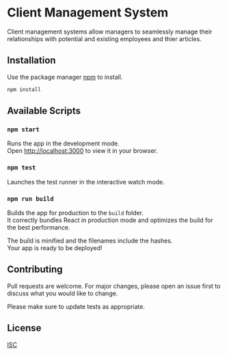 # Client Management System

Client management systems allow managers to seamlessly manage their relationships with potential and existing employees and thier articles.

## Installation

Use the package manager [npm](https://docs.npmjs.com/cli/v8/commands/npm-install) to install.

```bash
npm install
```

## Available Scripts

### `npm start`

Runs the app in the development mode.\
Open [http://localhost:3000](http://localhost:3000) to view it in your browser.

### `npm test`

Launches the test runner in the interactive watch mode.

### `npm run build`

Builds the app for production to the `build` folder.\
It correctly bundles React in production mode and optimizes the build for the best performance.

The build is minified and the filenames include the hashes.\
Your app is ready to be deployed!

## Contributing

Pull requests are welcome. For major changes, please open an issue first to discuss what you would like to change.

Please make sure to update tests as appropriate.

## License

[ISC](https://opensource.org/licenses/ISC)
